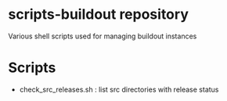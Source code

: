 # scripts-buildout repository
Various shell scripts used for managing buildout instances


Scripts
=======

* check_src_releases.sh : list src directories with release status
